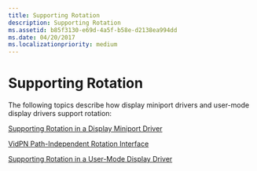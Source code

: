 ```yaml
---
title: Supporting Rotation
description: Supporting Rotation
ms.assetid: b85f3130-e69d-4a5f-b58e-d2138ea994dd
ms.date: 04/20/2017
ms.localizationpriority: medium
---
```


# Supporting Rotation


The following topics describe how display miniport drivers and user-mode display drivers support rotation:

[Supporting Rotation in a Display Miniport Driver](supporting-rotation-in-a-display-miniport-driver.md)

[VidPN Path-Independent Rotation Interface](https://msdn.microsoft.com/library/windows/hardware/dn653366)

[Supporting Rotation in a User-Mode Display Driver](supporting-rotation-in-a-user-mode-display-driver.md)

 

 





